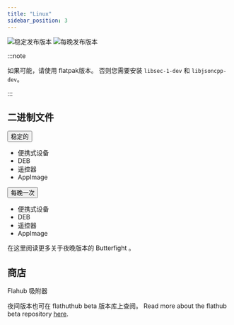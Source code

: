```yaml
---
title: "Linux"
sidebar_position: 3
---
```


![稳定发布版本](https://img.shields.io/badge/dynamic/yaml?color=c4840d&label=Stable&query=%24.version&url=https%3A%2F%2Fraw.githubusercontent.com%2FLinwoodDev%2Fbutterfly%2Fstable%2Fapp%2Fpubspec.yaml&style=for-the-badge) ![每晚发布版本](https://img.shields.io/badge/dynamic/yaml?color=f7d28c&label=Nightly&query=%24.version&url=https%3A%2F%2Fraw.githubusercontent.com%2FLinwoodDev%2Fbutterfly%2Fnightly%2Fapp%2Fpubspec.yaml&style=for-the-badge)

:::note

如果可能，请使用 flatpak版本。 否则您需要安装 `libsec-1-dev` 和 `libjsoncpp-dev`。

:::

## 二进制文件

<div className="row margin-bottom--lg padding--sm">
<div className="dropdown dropdown--hoverable margin--sm">
  <button className="button button--outline button--info button--lg">稳定的</button>
  <ul className="dropdown__menu">
    <li>
      <DownloadButton className="dropdown__link" href="https://github.com/LinwoodDev/butterfly/releases/download/stable/linwood-butterfly-linux.tar.gz">
        便携式设备
      </DownloadButton>
    </li>
    <li>
      <DownloadButton className="dropdown__link" href="https://github.com/LinwoodDev/butterfly/releases/download/stable/linwood-butterfly-linux.deb">
        DEB
      </DownloadButton>
    </li>
    <li>
      <DownloadButton className="dropdown__link" href="https://github.com/LinwoodDev/butterfly/releases/download/stable/linwood-butterfly-linux.rpm">
        遥控器
      </DownloadButton>
    </li>
    <li>
      <DownloadButton className="dropdown__link" href="https://github.com/LinwoodDev/butterfly/releases/download/stable/linwood-butterfly-linux.AppImage">
        AppImage
      </DownloadButton>
    </li>
  </ul>
</div>
<div className="dropdown dropdown--hoverable margin--sm">
  <button className="button button--outline button--danger button--lg">每晚一次</button>
  <ul className="dropdown__menu">
    <li>
      <DownloadButton className="dropdown__link" href="https://github.com/LinwoodDev/butterfly/releases/download/nightly/linwood-butterfly-linux-x86_64.tar.gz">
        便携式设备
      </DownloadButton>
    </li>
    <li>
      <DownloadButton className="dropdown__link" href="https://github.com/LinwoodDev/butterfly/releases/download/nightly/linwood-butterfly-linux-x86_64.deb">
        DEB
      </DownloadButton>
    </li>
    <li>
      <DownloadButton className="dropdown__link" href="https://github.com/LinwoodDev/butterfly/releases/download/nightly/linwood-butterfly-linux-x86_64.rpm">
        遥控器
      </DownloadButton>
    </li>
    <li>
      <DownloadButton className="dropdown__link" href="https://github.com/LinwoodDev/butterfly/releases/download/nightly/linwood-butterfly-linux-x86_64.AppImage">
        AppImage
      </DownloadButton>
    </li>
  </ul>
</div>
</div>

在这里阅读更多关于夜晚版本的 Butterfight [](/nightly)。

## 商店

<div className="row margin-bottom--lg padding--sm">
<Link className="button button--outline button--primary button--lg margin--sm" href="https://flathub.org/apps/details/dev.linwood.butterfly">
  Flahub
</Link>
<Link className="button button--outline button--primary button--lg margin--sm" href="https://snapcraft.io/butterfly">
  吸附器
</Link>
</div>

夜间版本也可在 flathuthub beta 版本库上查阅。 Read more about the flathub beta repository [here](https://discourse.flathub.org/t/how-to-use-flathub-beta/2111).
